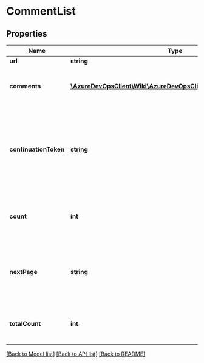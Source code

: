 # CommentList

## Properties
Name | Type | Description | Notes
------------ | ------------- | ------------- | -------------
**url** | **string** |  | [optional] 
**comments** | [**\AzureDevOpsClient\Wiki\AzureDevOpsClient\Wiki\Model\Comment[]**](Comment.md) | List of comments in the current batch. | [optional] 
**continuationToken** | **string** | A string token that can be used to retrieving next page of comments if available. Otherwise null. | [optional] 
**count** | **int** | The count of comments in the current batch. | [optional] 
**nextPage** | **string** | Uri to the next page of comments if it is available. Otherwise null. | [optional] 
**totalCount** | **int** | Total count of comments on a work item. | [optional] 

[[Back to Model list]](../README.md#documentation-for-models) [[Back to API list]](../README.md#documentation-for-api-endpoints) [[Back to README]](../README.md)


